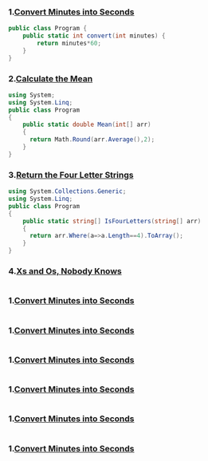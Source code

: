 ### 1.[Convert Minutes into Seconds](https://edabit.com/challenge/bizjGL4wyd8PwR4Ke)
```csharp
public class Program {
	public static int convert(int minutes) {
		return minutes*60;
	}
}
```
### 2.[Calculate the Mean](https://edabit.com/challenge/eETZxgueSqivPBmAX)
```csharp
using System;
using System.Linq;
public class Program 
{
    public static double Mean(int[] arr) 
    {
      return Math.Round(arr.Average(),2);
    }
}

```
### 3.[Return the Four Letter Strings](https://edabit.com/challenge/W4x4o2M7ny6Cqkfhn)
```csharp
using System.Collections.Generic;
using System.Linq;
public class Program 
{
    public static string[] IsFourLetters(string[] arr) 
    {
      return arr.Where(a=>a.Length==4).ToArray();
    }
}

```
### 4.[Xs and Os, Nobody Knows](https://edabit.com/challenge/irKy94NboMHSMzjEL)
```csharp

```
### 1.[Convert Minutes into Seconds](https://edabit.com/challenge/bizjGL4wyd8PwR4Ke)
```csharp

```
### 1.[Convert Minutes into Seconds](https://edabit.com/challenge/bizjGL4wyd8PwR4Ke)
```csharp

```
### 1.[Convert Minutes into Seconds](https://edabit.com/challenge/bizjGL4wyd8PwR4Ke)
```csharp

```
### 1.[Convert Minutes into Seconds](https://edabit.com/challenge/bizjGL4wyd8PwR4Ke)
```csharp

```
### 1.[Convert Minutes into Seconds](https://edabit.com/challenge/bizjGL4wyd8PwR4Ke)
```csharp

```
### 1.[Convert Minutes into Seconds](https://edabit.com/challenge/bizjGL4wyd8PwR4Ke)
```csharp

```
